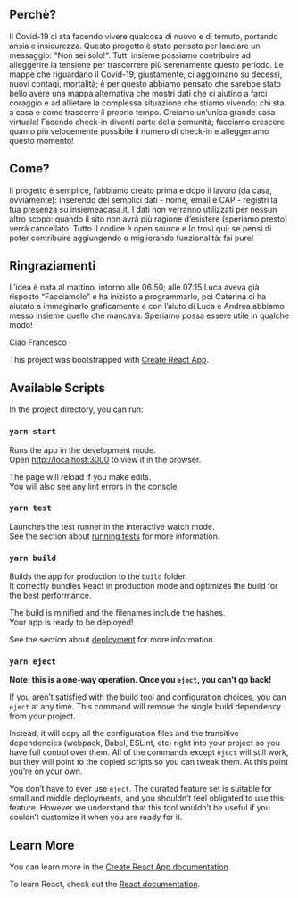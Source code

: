 ## Perchè?
Il Covid-19 ci sta facendo vivere qualcosa di nuovo e di temuto, portando ansia e insicurezza. Questo progetto è stato pensato per lanciare un messaggio: "Non sei solo!". Tutti insieme possiamo contribuire ad alleggerire la tensione per trascorrere più serenamente questo periodo.
Le mappe che riguardano il Covid-19, giustamente, ci aggiornano su decessi, nuovi contagi, mortalità; è per questo abbiamo pensato che sarebbe stato bello avere una mappa alternativa che mostri dati che ci aiutino a farci coraggio e ad allietare la complessa situazione che stiamo vivendo: chi sta a casa e come trascorre il proprio tempo.
Creiamo un’unica grande casa virtuale! Facendo check-in diventi parte della comunità; facciamo crescere quanto più velocemente possibile il numero di check-in e alleggeriamo questo momento!
## Come?
Il progetto è semplice, l’abbiamo creato prima e dopo il lavoro (da casa, ovviamente): inserendo dei semplici dati - nome, email e CAP - registri la tua presenza su insiemeacasa.it. I dati non verranno utilizzati per nessun altro scopo: quando il sito non avrà più ragione d’esistere (speriamo presto) verrà cancellato. Tutto il codice è open source e lo trovi qui; se pensi di poter contribuire aggiungendo o migliorando funzionalità: fai pure!
## Ringraziamenti
L’idea è nata al mattino, intorno alle 06:50; alle 07:15 Luca aveva già risposto “Facciamolo” e ha iniziato a programmarlo, poi Caterina ci ha aiutato a immaginarlo graficamente e con l’aiuto di Luca e Andrea abbiamo messo insieme quello che mancava. Speriamo possa essere utile in qualche modo!

Ciao
Francesco 







This project was bootstrapped with [Create React App](https://github.com/facebook/create-react-app).

## Available Scripts

In the project directory, you can run:

### `yarn start`

Runs the app in the development mode.<br />
Open [http://localhost:3000](http://localhost:3000) to view it in the browser.

The page will reload if you make edits.<br />
You will also see any lint errors in the console.

### `yarn test`

Launches the test runner in the interactive watch mode.<br />
See the section about [running tests](https://facebook.github.io/create-react-app/docs/running-tests) for more information.

### `yarn build`

Builds the app for production to the `build` folder.<br />
It correctly bundles React in production mode and optimizes the build for the best performance.

The build is minified and the filenames include the hashes.<br />
Your app is ready to be deployed!

See the section about [deployment](https://facebook.github.io/create-react-app/docs/deployment) for more information.

### `yarn eject`

**Note: this is a one-way operation. Once you `eject`, you can’t go back!**

If you aren’t satisfied with the build tool and configuration choices, you can `eject` at any time. This command will remove the single build dependency from your project.

Instead, it will copy all the configuration files and the transitive dependencies (webpack, Babel, ESLint, etc) right into your project so you have full control over them. All of the commands except `eject` will still work, but they will point to the copied scripts so you can tweak them. At this point you’re on your own.

You don’t have to ever use `eject`. The curated feature set is suitable for small and middle deployments, and you shouldn’t feel obligated to use this feature. However we understand that this tool wouldn’t be useful if you couldn’t customize it when you are ready for it.

## Learn More

You can learn more in the [Create React App documentation](https://facebook.github.io/create-react-app/docs/getting-started).

To learn React, check out the [React documentation](https://reactjs.org/).
